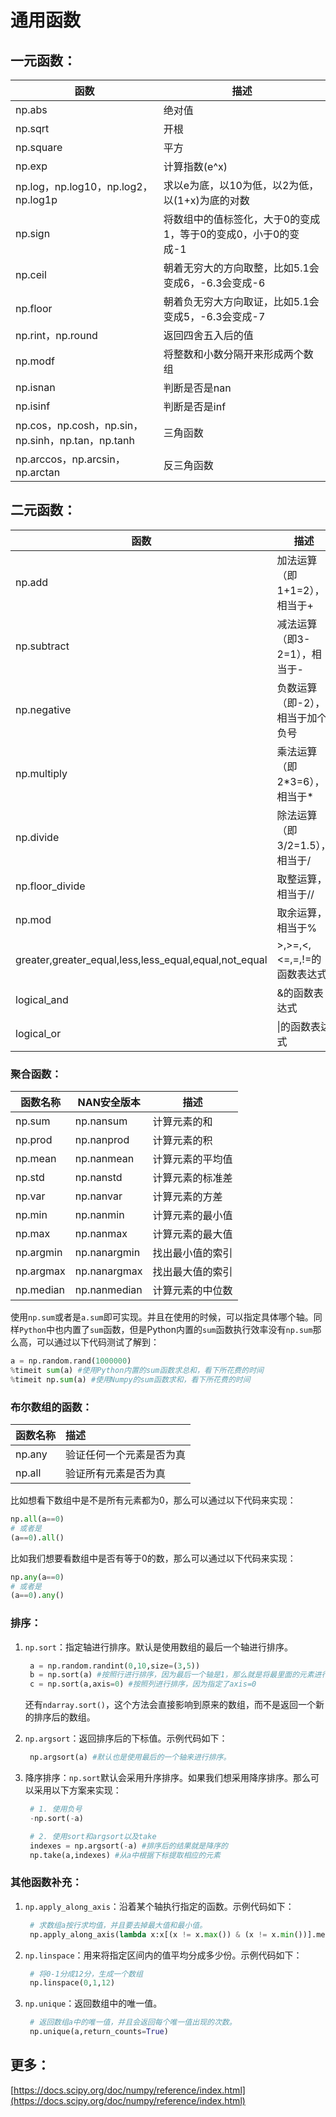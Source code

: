# 通用函数

## 一元函数：

| 函数 | 描述 |
| --- | --- |
| np.abs | 绝对值 |
| np.sqrt | 开根 |
| np.square | 平方 |
| np.exp | 计算指数\(e^x\) |
| np.log，np.log10，np.log2，np.log1p | 求以e为底，以10为低，以2为低，以\(1+x\)为底的对数 |
| np.sign | 将数组中的值标签化，大于0的变成1，等于0的变成0，小于0的变成-1 |
| np.ceil | 朝着无穷大的方向取整，比如5.1会变成6，-6.3会变成-6 |
| np.floor | 朝着负无穷大方向取证，比如5.1会变成5，-6.3会变成-7 |
| np.rint，np.round | 返回四舍五入后的值 |
| np.modf | 将整数和小数分隔开来形成两个数组 |
| np.isnan | 判断是否是nan |
| np.isinf | 判断是否是inf |
| np.cos，np.cosh，np.sin，np.sinh，np.tan，np.tanh | 三角函数 |
| np.arccos，np.arcsin，np.arctan | 反三角函数 |

## 二元函数：

| 函数 | 描述 |
| --- | --- |
| np.add | 加法运算（即1+1=2），相当于+ |
| np.subtract | 减法运算（即3-2=1），相当于- |
| np.negative | 负数运算（即-2），相当于加个负号 |
| np.multiply | 乘法运算（即2\*3=6），相当于\* |
| np.divide | 除法运算（即3/2=1.5），相当于/ |
| np.floor\_divide | 取整运算，相当于// |
| np.mod | 取余运算，相当于% |
| greater,greater\_equal,less,less\_equal,equal,not\_equal | &gt;,&gt;=,&lt;,&lt;=,=,!=的函数表达式 |
| logical\_and | &的函数表达式 |
| logical\_or | \|的函数表达式 |

### 聚合函数：

| 函数名称 | NAN安全版本 | 描述 |
| --- | --- | --- |
| np.sum | np.nansum | 计算元素的和 |
| np.prod | np.nanprod | 计算元素的积 |
| np.mean | np.nanmean | 计算元素的平均值 |
| np.std | np.nanstd | 计算元素的标准差 |
| np.var | np.nanvar | 计算元素的方差 |
| np.min | np.nanmin | 计算元素的最小值 |
| np.max | np.nanmax | 计算元素的最大值 |
| np.argmin | np.nanargmin | 找出最小值的索引 |
| np.argmax | np.nanargmax | 找出最大值的索引 |
| np.median | np.nanmedian | 计算元素的中位数 |

使用`np.sum`或者是`a.sum`即可实现。并且在使用的时候，可以指定具体哪个轴。同样`Python`中也内置了`sum`函数，但是Python内置的`sum`函数执行效率没有`np.sum`那么高，可以通过以下代码测试了解到：

```python
a = np.random.rand(1000000)
%timeit sum(a) #使用Python内置的sum函数求总和，看下所花费的时间
%timeit np.sum(a) #使用Numpy的sum函数求和，看下所花费的时间
```

### 布尔数组的函数：

| 函数名称 | 描述 |
| :--- | :--- |
| np.any | 验证任何一个元素是否为真 |
| np.all | 验证所有元素是否为真 |

比如想看下数组中是不是所有元素都为0，那么可以通过以下代码来实现：
```python
np.all(a==0) 
# 或者是
(a==0).all()
```
比如我们想要看数组中是否有等于0的数，那么可以通过以下代码来实现：
```python
np.any(a==0)
# 或者是
(a==0).any()
```

### 排序：

1. `np.sort`：指定轴进行排序。默认是使用数组的最后一个轴进行排序。

   ```python
    a = np.random.randint(0,10,size=(3,5))
    b = np.sort(a) #按照行进行排序，因为最后一个轴是1，那么就是将最里面的元素进行排序。
    c = np.sort(a,axis=0) #按照列进行排序，因为指定了axis=0
   ```

   还有`ndarray.sort()`，这个方法会直接影响到原来的数组，而不是返回一个新的排序后的数组。

2. `np.argsort`：返回排序后的下标值。示例代码如下：

   ```python
    np.argsort(a) #默认也是使用最后的一个轴来进行排序。
   ```

3. 降序排序：`np.sort`默认会采用升序排序。如果我们想采用降序排序。那么可以采用以下方案来实现：

   ```python
    # 1. 使用负号
    -np.sort(-a)

    # 2. 使用sort和argsort以及take
    indexes = np.argsort(-a) #排序后的结果就是降序的
    np.take(a,indexes) #从a中根据下标提取相应的元素
   ```

### 其他函数补充：

1. `np.apply_along_axis`：沿着某个轴执行指定的函数。示例代码如下：
   
   ```python
    # 求数组a按行求均值，并且要去掉最大值和最小值。
    np.apply_along_axis(lambda x:x[(x != x.max()) & (x != x.min())].mean(),axis=1,arr=a)
   ```
2. `np.linspace`：用来将指定区间内的值平均分成多少份。示例代码如下：
   ```python
    # 将0-1分成12分，生成一个数组
    np.linspace(0,1,12)
   ```
3. `np.unique`：返回数组中的唯一值。
   ```python
    # 返回数组a中的唯一值，并且会返回每个唯一值出现的次数。
    np.unique(a,return_counts=True)
   ```

## 更多：

[https://docs.scipy.org/doc/numpy/reference/index.html](https://docs.scipy.org/doc/numpy/reference/index.html)

